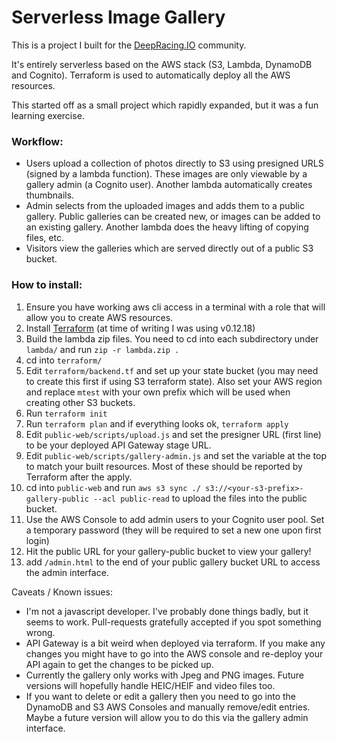 # Serverless Image Gallery

This is a project I built for the [DeepRacing.IO](https://deepracing.io) community.

It's entirely serverless based on the AWS stack (S3, Lambda, DynamoDB and Cognito).
Terraform is used to automatically deploy all the AWS resources.

This started off as a small project which rapidly expanded, but it was a fun learning exercise.

### Workflow:
* Users upload a collection of photos directly to S3 using presigned URLS (signed by a lambda function). These images are only viewable by a gallery admin (a Cognito user). Another lambda automatically creates thumbnails.
* Admin selects from the uploaded images and adds them to a public gallery. Public galleries can be created new, or images can be added to an existing gallery. Another lambda does the heavy lifting of copying files, etc.
* Visitors view the galleries which are served directly out of a public S3 bucket. 

### How to install:

1. Ensure you have working aws cli access in a terminal with a role that will allow you to create AWS resources.
2. Install [Terraform](https://www.terraform.io/downloads.html) (at time of writing I was using v0.12.18)
3. Build the lambda zip files. You need to cd into each subdirectory under `lambda/` and run `zip -r lambda.zip .`
4. cd into `terraform/` 
5. Edit `terraform/backend.tf` and set up your state bucket (you may need to create this first if using S3 terraform state). Also set your AWS region and replace `mtest` with your own prefix which will be used when creating other S3 buckets.
6. Run `terraform init`
7. Run `terraform plan` and if everything looks ok, `terraform apply`
8. Edit `public-web/scripts/upload.js` and set the presigner URL (first line) to be your deployed API Gateway stage URL.
9. Edit `public-web/scripts/gallery-admin.js` and set the variable at the top to match your built resources. Most of these should be reported by Terraform after the apply.
8. cd into `public-web` and run `aws s3 sync ./ s3://<your-s3-prefix>-gallery-public --acl public-read` to upload the files into the public bucket.
9. Use the AWS Console to add admin users to your Cognito user pool. Set a temporary password (they will be required to set a new one upon first login)
10. Hit the public URL for your gallery-public bucket to view your gallery!
11. add `/admin.html` to the end of your public gallery bucket URL to access the admin interface. 

Caveats / Known issues:

* I'm not a javascript developer. I've probably done things badly, but it seems to work. Pull-requests gratefully accepted if you spot something wrong.
* API Gateway is a bit weird when deployed via terraform. If you make any changes you might have to go into the AWS console and re-deploy your API again to get the changes to be picked up.
* Currently the gallery only works with Jpeg and PNG images. Future versions will hopefully handle HEIC/HEIF and video files too.
* If you want to delete or edit a gallery then you need to go into the DynamoDB and S3 AWS Consoles and manually remove/edit entries. Maybe a future version will allow you to do this via the gallery admin interface.

